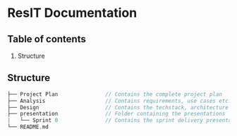 # ResIT Documentation

## Table of contents

1. Structure

## Structure

```c++
├── Project Plan               // Contains the complete project plan
├── Analysis                   // Contains requirements, use cases etc.
├── Design                     // Contains the techstack, architecture & UI Sketches
├── presentation               // Folder containing the presentations
|   └── Sprint 0               // Contains the sprint delivery presentations
└── README.md
```
